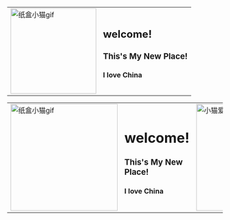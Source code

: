 <table>
<tr>
<td><img src="https://cdn.pixabay.com/animation/2025/06/02/00/11/00-11-22-330_256.gif" alt="纸盒小猫gif" width="200"></td>
<td>
  <h2> welcome!</h2>
      <h3>This's My New Place!</h3> 
      <h4>I love China</h4> 
</td>
</tr>
</table>

<table>
<tr>
 <td>
  <img src="https://cdn.pixabay.com/animation/2025/06/02/00/11/00-11-22-330_256.gif" alt="纸盒小猫gif" width="250">
 </td>
 <td>
  <h1> welcome!</h1>
      <h3>This's My New Place!</h3> 
      <h4>I love China</h4> 
 </td>
  <td>
  <img src="https://cdn.pixabay.com/animation/2024/01/19/00/53/00-53-56-818_512.gif" alt="小猫爱心gif" width="250">
 </td>
</tr>
</table>